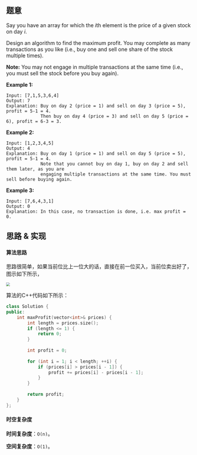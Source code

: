 ## 题意

Say you have an array for which the *i*th element is the price of a given stock on day *i*.

Design an algorithm to find the maximum profit. You may complete as many transactions as you like (i.e., buy one and sell one share of the stock multiple times).

**Note:** You may not engage in multiple transactions at the same time (i.e., you must sell the stock before you buy again).

**Example 1:**

```
Input: [7,1,5,3,6,4]
Output: 7
Explanation: Buy on day 2 (price = 1) and sell on day 3 (price = 5), profit = 5-1 = 4.
             Then buy on day 4 (price = 3) and sell on day 5 (price = 6), profit = 6-3 = 3.
```

**Example 2:**

```
Input: [1,2,3,4,5]
Output: 4
Explanation: Buy on day 1 (price = 1) and sell on day 5 (price = 5), profit = 5-1 = 4.
             Note that you cannot buy on day 1, buy on day 2 and sell them later, as you are
             engaging multiple transactions at the same time. You must sell before buying again.
```

**Example 3:**

```
Input: [7,6,4,3,1]
Output: 0
Explanation: In this case, no transaction is done, i.e. max profit = 0.
```

## 思路 & 实现

#### **算法思路**

思路很简单，如果当前位比上一位大的话，直接在前一位买入，当前位卖出好了，图示如下所示，

<img src="https://leetcode.com/media/original_images/122_maxprofit_2.PNG" style="zoom:60%;" />

算法的C++代码如下所示：

```C++
class Solution {
public:
    int maxProfit(vector<int>& prices) {
        int length = prices.size();
        if (length <= 1) {
            return 0;
        }
        
        int profit = 0;
        
        for (int i = 1; i < length; ++i) {
            if (prices[i] > prices[i - 1]) {
                profit += prices[i] - prices[i - 1];
            }
        }
        
        return profit;
    }
};
```

#### **时空复杂度**

**时间复杂度**：`O(n)`。

**空间复杂度**：`O(1)`。